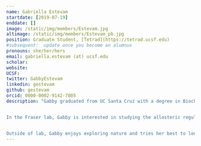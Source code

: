 ```yaml
---
name: Gabriella Estevam
startdate: [2019-07-19]
enddate: []
image: /static/img/members/Estevam.jpg
altimage: /static/img/members/Estevam_pb.jpg
position: Graduate Student, [Tetrad](https://tetrad.ucsf.edu)
#subsequent:  update once you become an alumnus
pronouns: she/her/hers
email: gabriella.estevam (at) ucsf.edu
scholar:
website:
UCSF:
twitter: GabbyEstevam
linkedin: gestevam
github: gestevam
orcid: 0000-0002-9142-7805
description: "Gabby graduated from UC Santa Cruz with a degree in Biochemistry and Molecular Biology. As an undergraduate, she studied the structure and dynamics of telomeres and telomerase under the mentorship of [Dr. Michael Stone](https://www.chemistry.ucsc.edu/about/directory-page.php?uid=mds), where her focus was on developing a high-throughput platform to study telomere lengthening.


In the Fraser lab, Gabby is interested in studying the allosteric regulation of kinase activity through molecular and structural biology.


Outside of lab, Gabby enjoys exploring nature and tries her best to longboard."
---
```

